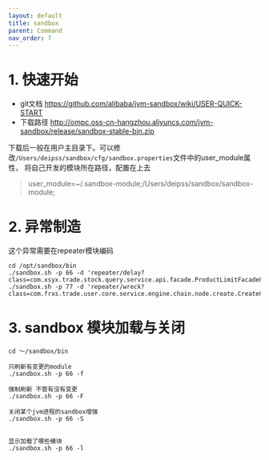 ```yaml
---
layout: default
title: sandbox
parent: Command
nav_order: 7
---
```


# 1. 快速开始

- git文档 https://github.com/alibaba/jvm-sandbox/wiki/USER-QUICK-START
- 下载路径 http://ompc.oss-cn-hangzhou.aliyuncs.com/jvm-sandbox/release/sandbox-stable-bin.zip

下载后一般在用户主目录下。可以修改`/Users/deipss/sandbox/cfg/sandbox.properties`文件中的user_module属性，
将自己开发的模块所在路径，配置在上去

> user_module=~/.sandbox-module;/Users/deipss/sandbox/sandbox-module;




# 2. 异常制造

这个异常需要在repeater模块编码

```shell
cd /opt/sandbox/bin
./sandbox.sh -p 66 -d 'repeater/delay?class=com.xsyx.trade.stock.query.service.api.facade.ProductLimitFacade&method=queryLimit&delay=800'
./sandbox.sh -p 77 -d 'repeater/wreck?class=com.frxs.trade.user.core.service.engine.chain.node.create.CreateCoreProcessorNode&method=process&type=RuntimeException'
```

# 3. sandbox 模块加载与关闭

```shell
cd ～/sandbox/bin

只刷新有变更的module
./sandbox.sh -p 66 -f 

强制刷新 不管有没有变更
./sandbox.sh -p 66 -F

关闭某个jvm进程的sandbox增强 
./sandbox.sh -p 66 -S 


显示加载了哪些模块
./sandbox.sh -p 66 -l

```